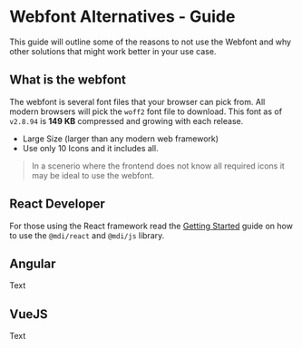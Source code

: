 # Webfont Alternatives - Guide

This guide will outline some of the reasons to not use the Webfont and why other solutions that might work better in your use case.

## What is the webfont

The webfont is several font files that your browser can pick from. All modern browsers will pick the `woff2` font file to download. This font as of `v2.8.94` is **149 KB** compressed and growing with each release.

- Large Size (larger than any modern web framework)
- Use only 10 Icons and it includes all.

<blockquote class="alert alert-info">
  In a scenerio where the frontend does not know all required icons it may be ideal to use the webfont.
</blockquote>

## React Developer

For those using the React framework read the [Getting Started](/getting-started/react) guide on how to use the `@mdi/react` and `@mdi/js` library.

## Angular

Text

## VueJS

Text
